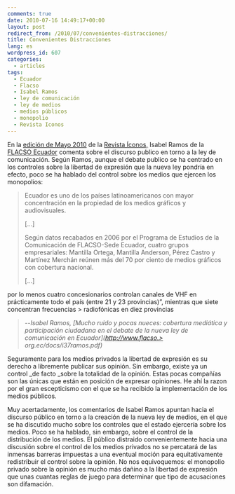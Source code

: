 ```yaml
---
comments: true
date: 2010-07-16 14:49:17+00:00
layout: post
redirect_from: /2010/07/convenientes-distracciones/
title: Convenientes Distracciones
lang: es
wordpress_id: 607
categories:
  - articles
tags:
  - Ecuador
  - Flacso
  - Isabel Ramos
  - ley de comunicación
  - ley de medios
  - medios públicos
  - monopolio
  - Revista Iconos
---
```


En la [edición de Mayo 2010](http://www.flacso.org.ec/html/pub1.php?p_number=LB_0000731) de la [Revista Íconos,](http://www.flacso.org.ec/html/iconos.html) Isabel Ramos de la [FLACSO Ecuador](http://www.flacso.org.ec/) comenta sobre el discurso publico en torno a la ley de comunicación. Según Ramos, aunque el debate publico se ha centrado en los controles sobre la libertad de expresión que la nueva ley pondría en efecto, poco se ha hablado del control sobre los medios que ejercen los monopolios:


> Ecuador es uno de los países latinoamericanos con mayor concentración en la propiedad de los medios gráficos y audiovisuales.
> 
> [...]
>
> Según datos recabados en 2006 por el Programa de Estudios de la Comunicación de FLACSO-Sede Ecuador, cuatro grupos empresariales: Mantilla Ortega, Mantilla Anderson, Pérez Castro y Martínez Merchán reúnen más del 70 por ciento de medios gráficos con cobertura nacional.
>
> [...]
>
por lo menos cuatro concesionarios controlan canales de VHF en prácticamente todo el país (entre 21 y 23 provincias)”, mientras que siete concentran frecuencias > radiofónicas en diez provincias
> 
>--<cite>Isabel Ramos, [*Mucho ruido y pocas nueces: cobertura mediática y participación ciudadana en el debate de la nueva ley de comunicación en Ecuador*](http://www.flacso.> org.ec/docs/i37ramos.pdf)</cite>


Seguramente para los medios privados la libertad de expresión es su derecho a libremente publicar sus opinión. Sin embargo, existe ya un control _de facto _sobre la totalidad de la opinión. Estas pocas compañías son las únicas que están en posición de expresar opiniones. He ahí la razon por el gran escepticismo con el que se ha recibido la implementación de los medios públicos.

Muy acertadamente, los comentarios de Isabel Ramos apuntan hacia el discurso público en torno a la creación de la nueva ley de medios, en el que se ha discutido mucho sobre los controles que el estado ejercería sobre los medios. Poco se ha hablado, sin embargo, sobre el control de la distribución de los medios. El público distraido convenientemente hacia una discusión sobre el control de los medios privados no se percatará de las inmensas barreras impuestas a una eventual moción para equitativamente redistribuir el control sobre la opinión. No nos equivoquemos: el monopolio privado sobre la opinión es mucho más dañino a la libertad de expresión que unas cuantas reglas de juego para determinar que tipo de acusaciones son difamación.
